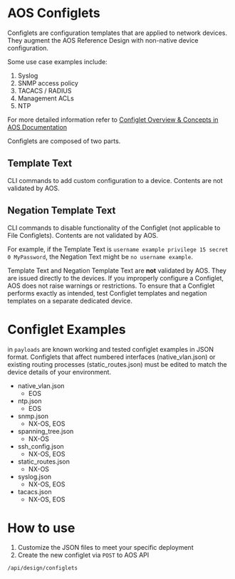 # AOS Configlets

Configlets are configuration templates that are applied to network devices. They augment the AOS Reference Design with non-native device configuration.

Some use case examples include:

1. Syslog
2. SNMP access policy
3. TACACS / RADIUS
4. Management ACLs
5. NTP

For more detailed information refer to [Configlet Overview & Concepts in AOS Documentation](https://portal.apstra.com/docs/design_phase_concepts.html#configlets)

Configlets are composed of two parts.

## Template Text

CLI commands to add custom configuration to a device. Contents are not validated by AOS.

## Negation Template Text

CLI commands to disable functionality of the Configlet (not applicable to File Configlets). Contents are not validated by AOS.

For example, if the Template Text is `username example privilege 15 secret 0 MyPassword`, the Negation Text might be `no username example`.

Template Text and Negation Template Text are **not** validated by AOS. They are issued directly to the devices. If you improperly configure a Configlet, AOS does not raise warnings or restrictions. To ensure that a Configlet performs exactly as intended, test Configlet templates and negation templates on a separate dedicated device.

# Configlet Examples
in `payloads` are known working and tested configlet examples in JSON format. Configlets that affect numbered interfaces (native_vlan.json) or existing routing processes (static_routes.json) must be edited to match the device details of your environment. 

* native_vlan.json
  * EOS
* ntp.json
  * EOS
* snmp.json
  * NX-OS, EOS
* spanning_tree.json
  * NX-OS
* ssh_config.json
  * NX-OS, EOS
* static_routes.json
  * NX-OS
* syslog.json
  * NX-OS, EOS
* tacacs.json
  * NX-OS, EOS

# How to use
1. Customize the JSON files to meet your specific deployment
2. Create the new configlet via `POST` to AOS API 
```
/api/design/configlets
```
